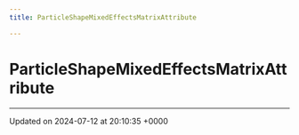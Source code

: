 ```yaml
---
title: ParticleShapeMixedEffectsMatrixAttribute

---
```


# ParticleShapeMixedEffectsMatrixAttribute





-------------------------------

Updated on 2024-07-12 at 20:10:35 +0000